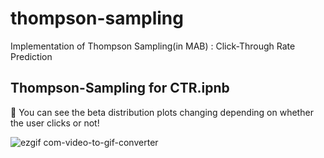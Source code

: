 # thompson-sampling
Implementation of Thompson Sampling(in MAB) : Click-Through Rate Prediction


## Thompson-Sampling for CTR.ipnb

👀 You can see the beta distribution plots changing depending on whether the user clicks or not!

![ezgif com-video-to-gif-converter](https://github.com/user-attachments/assets/d23ffb53-3eba-4ae0-a293-9751ea773ae6)